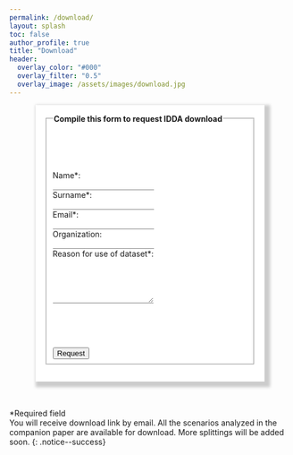 ```yaml
---
permalink: /download/
layout: splash
toc: false
author_profile: true
title: "Download"
header:
  overlay_color: "#000"
  overlay_filter: "0.5"
  overlay_image: /assets/images/download.jpg
---
```


<script>

</script>




<div style="word-wrap: break-word; width:75%; margin: auto; padding: 16px; box-shadow: 5px 5px 5px 5px #CCCCCC; background-color:White;" >

<form accept-charset="UTF-8" style="background-color:White;" action="https://getform.io/f/da0906d1-21bc-42cc-ba85-6dc77904a443" method="POST" enctype="multipart/form-data" target="_blank">
  <fieldset>
    <legend><b>Compile this form to request IDDA download</b></legend>
    <p><br><br><br></p>
    <label for="fname">Name*:</label><br>
    <input type="text" id="fname" name="name" style="border: none; border-bottom: 0.01em solid gray;" required><br>
    <label for="lname">Surname*:</label><br>
    <input type="text" id="lname" name="surname" style="border: none; border-bottom: 0.01em solid gray;" required><br>
    <label for="email">Email*:</label><br>
    <input type="email" id="email" name="email" style="border: none; border-bottom: 0.01em solid gray;" required><br>
    <label for="company">Organization:</label><br>
    <input type="text" id="company" name="organization" style="border: none; border-bottom: 0.01em solid gray;"><br>
    <label for="reason">Reason for use of dataset*:</label><br>
    <textarea id="reason" name="reason" style="border: none; border-bottom: 0.01em solid #808080;" rows="5" required></textarea><br>
    <p><br><br><br></p>
    <input type="submit" value="Request" class="btn--success"/>
  </fieldset>
</form>
</div>
<br>
<br>

*Required field<br>
You will receive download link by email. All the scenarios analyzed in the companion paper are available for download. More splittings will be added soon. 
{: .notice--success}

<!--
<label for="choice">Choose the subset/s you want to download:</label><br>
    <input type="checkbox" id="best" name="best" value="IDDA Best"><label for="best" style="margin-left: 2em; display: block; position: relative; margin-top: -1.4em; line-height: 1.4em;"> IDDA Best </label><br>
    <input type="checkbox" id="worst" name="worst" value="IDDA Worst"><label for="worst" style="margin-left: 2em; display: block; position: relative; margin-top: -1.4em; line-height: 1.4em;"> IDDA Worst </label><br>
    <input type="checkbox" id="t01csa" name="t01csa" value="T01 CS A"><label for="t01csa" style="margin-left: 2em; display: block; position: relative; margin-top: -1.4em; line-height: 1.4em;"> Town01, Clear Sunset, Audi </label><br>
    <input type="checkbox" id="t01csj" name="t01csj" value="T01 CS J"><label for="t01csj" style="margin-left: 2em; display: block; position: relative; margin-top: -1.4em; line-height: 1.4em;"> Town01, Clear Sunset, Jeep </label><br>
    <input type="checkbox" id="t01hrna" name="t01hrna" value="T01 HRN A"><label for="t01hrna" style="margin-left: 2em; display: block; position: relative; margin-top: -1.4em; line-height: 1.4em;"> Town01, Hard Rain Noon, Audi </label><br>
    <input type="checkbox" id="t01hrnj" name="t01hrnj" value="T01 HRN J"><label for="t01hrnj" style="margin-left: 2em; display: block; position: relative; margin-top: -1.4em; line-height: 1.4em;"> Town01, Hard Rain Noon, Jeep </label><br>
    <input type="checkbox" id="t07hrna" name="t07hrna" value="T07 HRN A"><label for="t07hrna" style="margin-left: 2em; display: block; position: relative; margin-top: -1.4em; line-height: 1.4em;"> Town07, Hard Rain Noon, Audi </label><br>
-->